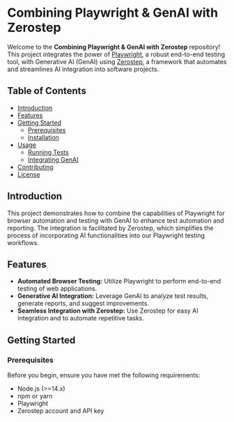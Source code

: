# Combining Playwright & GenAI with Zerostep

Welcome to the **Combining Playwright & GenAI with Zerostep** repository! This project integrates the power of [Playwright](https://playwright.dev/), a robust end-to-end testing tool, with Generative AI (GenAI) using [Zerostep]([https://zerostep.ai](https://github.com/zerostep-ai/zerostep)), a framework that automates and streamlines AI integration into software projects.

## Table of Contents
- [Introduction](#introduction)
- [Features](#features)
- [Getting Started](#getting-started)
  - [Prerequisites](#prerequisites)
  - [Installation](#installation)
- [Usage](#usage)
  - [Running Tests](#running-tests)
  - [Integrating GenAI](#integrating-genai)
- [Contributing](#contributing)
- [License](#license)

## Introduction

This project demonstrates how to combine the capabilities of Playwright for browser automation and testing with GenAI to enhance test automation and reporting. The integration is facilitated by Zerostep, which simplifies the process of incorporating AI functionalities into our Playwright testing workflows.

## Features

- **Automated Browser Testing:** Utilize Playwright to perform end-to-end testing of web applications.
- **Generative AI Integration:** Leverage GenAI to analyze test results, generate reports, and suggest improvements.
- **Seamless Integration with Zerostep:** Use Zerostep for easy AI integration and to automate repetitive tasks.

## Getting Started

### Prerequisites

Before you begin, ensure you have met the following requirements:

- Node.js (>=14.x)
- npm or yarn
- Playwright
- Zerostep account and API key
